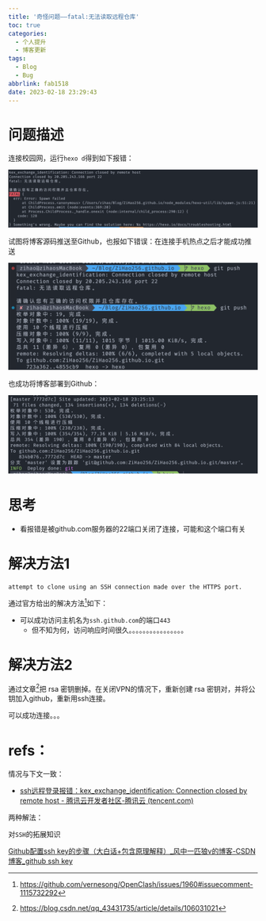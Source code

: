 ```yaml
---
title: '奇怪问题——fatal:无法读取远程仓库'
toc: true
categories:
  - 个人提升
  - 博客更新
tags:
  - Blog
  - Bug
abbrlink: fab1518
date: 2023-02-18 23:29:43
---
```


# 问题描述

连接校园网，运行`hexo d`得到如下报错：

![image-20230218233114978](https://raw.githubusercontent.com/ZiHao256/Gallery/master/uPic/2023/02/image-20230218233114978.png)

试图将博客源码推送至Github，也报如下错误：在连接手机热点之后才能成功推送

![image-20230218233129157](https://raw.githubusercontent.com/ZiHao256/Gallery/master/uPic/2023/02/image-20230218233129157.png)

也成功将博客部署到Github：

![image-20230218233138553](https://raw.githubusercontent.com/ZiHao256/Gallery/master/uPic/2023/02/image-20230218233138553.png)

# 思考

- 看报错是被github.com服务器的22端口关闭了连接，可能和这个端口有关



# 解决方法1

`attempt to clone using an SSH connection made over the HTTPS port.`

通过官方给出的解决方法[^1]如下：

- 可以成功访问主机名为`ssh.github.com`的端口`443`
  - 但不知为何，访问响应时间很久。。。。。。。。。。。。。。。。



# 解决方法2

通过文章[^2]把 rsa 密钥删掉。在关闭VPN的情况下，重新创建 rsa 密钥对，并将公钥加入github，重新用ssh连接。

可以成功连接。。。



# **refs：**

情况与下文一致：

- [ssh远程登录报错：kex_exchange_identification: Connection closed by remote host - 腾讯云开发者社区-腾讯云 (tencent.com)](https://cloud.tencent.com/developer/article/1946906)


两种解法：

[^1]: https://github.com/vernesong/OpenClash/issues/1960#issuecomment-1115732292

[^2]: https://blog.csdn.net/qq_43431735/article/details/106031021



对`SSH`的拓展知识

[Github配置ssh key的步骤（大白话+包含原理解释）_风中一匹狼v的博客-CSDN博客_github ssh key](https://blog.csdn.net/weixin_42310154/article/details/118340458)



